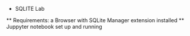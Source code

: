 * SQLITE Lab

** Requirements: a Browser with SQLite Manager extension installed
** Juppyter notebook set up and running
